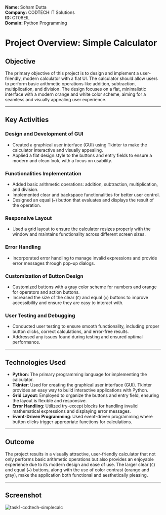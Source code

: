 **Name:** Soham Dutta  
**Company:** CODTECH IT Solutions  
**ID:** CT08EIL  
**Domain:** Python Programming  

# Project Overview: Simple Calculator

## Objective
The primary objective of this project is to design and implement a user-friendly, modern calculator with a flat UI. The calculator should allow users to perform basic arithmetic operations like addition, subtraction, multiplication, and division. The design focuses on a flat, minimalistic interface with a modern orange and white color scheme, aiming for a seamless and visually appealing user experience.

---

## Key Activities

### **Design and Development of GUI**
- Created a graphical user interface (GUI) using Tkinter to make the calculator interactive and visually appealing.
- Applied a flat design style to the buttons and entry fields to ensure a modern and clean look, with a focus on usability.

### **Functionalities Implementation**
- Added basic arithmetic operations: addition, subtraction, multiplication, and division.
- Implemented clear and backspace functionalities for better user control.
- Designed an equal (`=`) button that evaluates and displays the result of the operation.

### **Responsive Layout**
- Used a grid layout to ensure the calculator resizes properly with the window and maintains functionality across different screen sizes.

### **Error Handling**
- Incorporated error handling to manage invalid expressions and provide error messages through pop-up dialogs.

### **Customization of Button Design**
- Customized buttons with a gray color scheme for numbers and orange for operators and action buttons.
- Increased the size of the clear (`C`) and equal (`=`) buttons to improve accessibility and ensure they are easy to interact with.

### **User Testing and Debugging**
- Conducted user testing to ensure smooth functionality, including proper button clicks, correct calculations, and error-free results.
- Addressed any issues found during testing and ensured optimal performance.

---

## Technologies Used
- **Python**: The primary programming language for implementing the calculator.
- **Tkinter**: Used for creating the graphical user interface (GUI). Tkinter provides an easy way to build interactive applications with Python.
- **Grid Layout**: Employed to organize the buttons and entry field, ensuring the layout is flexible and responsive.
- **Error Handling**: Utilized try-except blocks for handling invalid mathematical expressions and displaying error messages.
- **Event-Driven Programming**: Used event-driven programming where button clicks trigger appropriate functions for calculations.

---

## Outcome
The project results in a visually attractive, user-friendly calculator that not only performs basic arithmetic operations but also provides an enjoyable experience due to its modern design and ease of use. The larger clear (`C`) and equal (`=`) buttons, along with the use of color contrast (orange and gray), make the application both functional and aesthetically pleasing.

---

## Screenshot
![task1-codtech-simplecalc](https://github.com/user-attachments/assets/d8b28af4-6f50-4d2e-bf18-a3365526b6c1)
